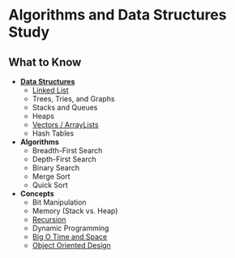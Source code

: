 # Algorithms and Data Structures Study

## What to Know

+ [**Data Structures**](./data_structures/README.md)
    + [Linked List](./data_structures/linked_lists)
    + Trees, Tries, and Graphs
    + Stacks and Queues
    + Heaps
    + [Vectors / ArrayLists](./data_structures/arrays)
    + Hash Tables
+ **Algorithms**
    + Breadth-First Search
    + Depth-First Search
    + Binary Search
    + Merge Sort
    + Quick Sort
+ **Concepts**
    + Bit Manipulation
    + Memory (Stack vs. Heap)
    + [Recursion](./concepts/recursion/README.md)
    + Dynamic Programming
    + [Big O Time and Space](./big_o/README.md)
    + [Object Oriented Design](./concepts/object_oriented_design/README.md)
